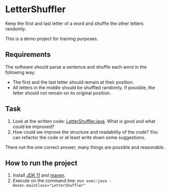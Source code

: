 # LetterShuffler
Keep the first and last letter of a word and shuffle the other letters randomly.

This is a demo project for training purposes.

## Requirements
The software should parse a sentence and shuffle each word in the following way:
- The first and the last letter should remain at their position.
- All letters in the middle should be shuffled randomly. If possible, the letter should not remain on its original position.

## Task
1. Look at the written code: [LetterShuffler.java](src/main/java/LetterShuffler.java). What is good and what could be improved?
2. How could we improve the structure and readability of the code? You can refactor the code or at least write down some suggestions.

There not the one correct answer, many things are possible and reasonable.

## How to run the project

1. Install [JDK 11](https://www.azul.com/downloads/?version=java-11-lts&package=jdk) and [maven](https://maven.apache.org/download.cgi).
2. Execute on the command line: `mvn exec:java -Dexec.mainClass="LetterShuffler"`